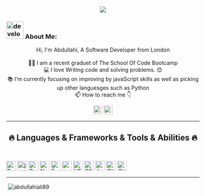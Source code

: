    
<!-- [![Typing SVG](https://readme-typing-svg.herokuapp.com?center=true&lines=This+is+HalemoGPA;Nice+to+meet+you+%F0%9F%91%8B)](https://git.io/typing-svg)       -->

<h1 align="center">
  <a href="https://github.com/abdullahiali89">
    <img src="https://readme-typing-svg.herokuapp.com/?lines=This+is+Abdullahi+Ali;Nice+to+meet+you+%F0%9F%91%8B&center=true&size=30">
  </a>
</h1>
   
###  <img src="https://github.com/HalemoGPA/HalemoGPA/raw/main/images/Developer.gif" alt="developer gif"  height="45px">  About Me:
<p align="center">
  Hi, I'm Abdullahi, A Software Developer from London
  <br>
  <br>
  👨‍🎓 I am a recent graduet of The School Of Code Bootcamp
  <br>
  💻 I love Writing code and solving problems. 😊
  <br>
  📚 I’m currently focusing on improving by javaScript skills as well as picking up other languesges such as Python
  <br>
  📫 How to reach me 👇
</p>
<p align="center"> <a href="https://www.linkedin.com/in/abdullahiali1998/"><img src="https://img.shields.io/badge/linkedin-%230077B5.svg?&style=for-the-badge&logo=linkedin&logoColor=white" height=23></a> <a href="mailto:ali259abdullahi@gmail.com"><img src="https://img.shields.io/badge/Gmail-D14836?style=for-the-badge&logo=gmail&logoColor=white" height=23></a> 
<!--   <a href="https://github.com/abdullahiali89/"><img src="https://img.shields.io/badge/GitHub-100000?style=for-the-badge&logo=github&logoColor=white" height=23></a> -->

<hr>
<h2 align="center">🔥 Languages & Frameworks & Tools & Abilities 🔥</h2><br>
<p align="center">

  <img title="React" height="25" src="https://img.shields.io/badge/React-20232A?style=for-the-badge&logo=react&logoColor=61DAFB"></code>
  <img title="jest" height="25" src="https://img.shields.io/badge/Jest-323330?style=for-the-badge&logo=Jest&logoColor=white"></code>
  <img title="Postgresql " height="25" src="https://img.shields.io/badge/PostgreSQL-316192?style=for-the-badge&logo=postgresql&logoColor=white"></code>
  <img title="Node" height="25" src="https://img.shields.io/badge/Node.js-43853D?style=for-the-badge&logo=node.js&logoColor=white"></code>
  <img title="Express" height="25" src="https://img.shields.io/badge/Express.js-404D59?style=for-the-badge"></code>
  <img title="supabase" height="25" src="https://img.shields.io/badge/Supabase-181818?style=for-the-badge&logo=supabase&logoColor=white"></code>
  <img title="HTML5" height="25" src="https://img.shields.io/badge/HTML5-E34F26?style=for-the-badge&logo=html5&logoColor=white">
  <img title="CSS" height="25" src="https://img.shields.io/badge/CSS3-1572B6?style=for-the-badge&logo=css3&logoColor=white">
  <img title="Javascript" height="25" src="https://img.shields.io/badge/JavaScript-F7DF1E?style=for-the-badge&logo=JavaScript&logoColor=white">
  <img title="Git" height="25" src="https://img.shields.io/badge/GIT-E44C30?style=for-the-badge&logo=git&logoColor=white">
  <img title="GitHub" height="25" src="https://img.shields.io/badge/GitHub-100000?style=for-the-badge&logo=github&logoColor=white">


</p>
<hr>




<p>&nbsp;<img align="center" src="https://github-readme-stats.vercel.app/api?username=abdullahiali89&show_icons=true&locale=en" alt="abdullahiali89" /></p>

